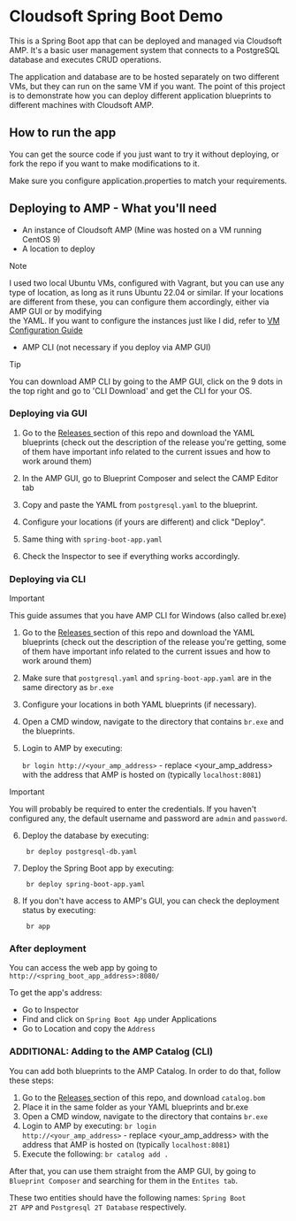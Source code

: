 # Cloudsoft Spring Boot Demo
This is a Spring Boot app that can be deployed and managed via Cloudsoft AMP. It's a basic user management system that connects to a PostgreSQL database and executes CRUD operations. 

The application and database are to be hosted separately on two different VMs, but they can run on the same VM if you want. The point of this project is to demonstrate how you can deploy different application blueprints to different machines with Cloudsoft AMP.

## How to run the app
You can get the source code if you just want to try it without deploying, or fork the repo if you want to make modifications to it.

Make sure you configure application.properties to match your requirements.

## Deploying to AMP - What you'll need
- An instance of Cloudsoft AMP (Mine was hosted on a VM running CentOS 9)
- A location to deploy

> [!NOTE]
>I used two local Ubuntu VMs, configured with Vagrant, but you can use any type of location, as long as it runs Ubuntu 22.04 or similar. If your locations are different from these, you can configure them accordingly, either via AMP GUI or by modifying      
 the YAML. If you want to configure the instances just like I did, refer to <a href="https://github.com/GeorgeErimia/cloudsoft-spring-boot-demo/blob/main/Configure%20VMs.md">VM Configuration Guide</a>

- AMP CLI \(not necessary if you deploy via AMP GUI\)

> [!TIP]
> You can download AMP CLI by going to the AMP GUI, click on the 9 dots in the top right and go to 'CLI Download' and get the CLI for your OS.

### Deploying via GUI

1. Go to the <a href="https://github.com/GeorgeErimia/cloudsoft-spring-boot-demo/releases/"> Releases </a> section of this repo and download the YAML blueprints (check out the description of the release you're getting, some of them have important info related to the current issues and how to work around them)

2. In the AMP GUI, go to Blueprint Composer and select the CAMP Editor tab

3. Copy and paste the YAML from <code>postgresql.yaml</code> to the blueprint.

4. Configure your locations (if yours are different) and click "Deploy".

5. Same thing with <code>spring-boot-app.yaml</code>

6. Check the Inspector to see if everything works accordingly. 

### Deploying via CLI 

> [!IMPORTANT]
> This guide assumes that you have AMP CLI for Windows \(also called br.exe\)

1. Go to the <a href="https://github.com/GeorgeErimia/cloudsoft-spring-boot-demo/releases/"> Releases </a> section of this repo and download the YAML blueprints (check out the description of the release you're getting, some of them have important info related to the current issues and how to work around them)
   
2. Make sure that <code>postgresql.yaml</code> and <code>spring-boot-app.yaml</code> are in the same directory as <code>br.exe</code>

3. Configure your locations in both YAML blueprints (if necessary).

4. Open a CMD window, navigate to the directory that contains <code>br.exe</code> and the blueprints.

5. Login to AMP by executing:

    <code>br login http://\<your_amp_address\></code> - replace \<your_amp_address\> with the address that AMP is hosted on \(typically <code>localhost:8081</code>)

> [!IMPORTANT]
> You will probably be required to enter the credentials. If you haven't configured any, the default username and password are <code>admin</code> and <code>password</code>.

6. Deploy the database by executing:

    <code> br deploy postgresql-db.yaml </code>

7. Deploy the Spring Boot app by executing:

    <code> br deploy spring-boot-app.yaml </code>

8. If you don't have access to AMP's GUI, you can check the deployment status by executing:

    <code> br app </code>

### After deployment

You can access the web app by going to <code>http://<spring_boot_app_address>:8080/</code>

To get the app's address:
- Go to Inspector
- Find and click on <code>Spring Boot App</code> under Applications
- Go to Location and copy the <code>Address</code>

### ADDITIONAL: Adding to the AMP Catalog (CLI)

You can add both blueprints to the AMP Catalog. In order to do that, follow these steps: 

1. Go to the <a href="https://github.com/GeorgeErimia/cloudsoft-spring-boot-demo/releases/"> Releases </a> section of this repo, and download <code>catalog.bom</code>
2. Place it in the same folder as your YAML blueprints and br.exe
3. Open a CMD window, navigate to the directory that contains <code>br.exe</code>
4. Login to AMP by executing: <code>br login http://\<your_amp_address\></code> - replace \<your_amp_address\> with the address that AMP is hosted on \(typically <code>localhost:8081</code>)
5. Execute the following: <code>br catalog add .</code>

After that, you can use them straight from the AMP GUI, by going to <code>Blueprint Composer</code> and searching for them in the <code>Entites tab</code>.

These two entities should have the following names: <code>Spring Boot 2T APP</code> and <code>Postgresql 2T Database</code> respectively.






